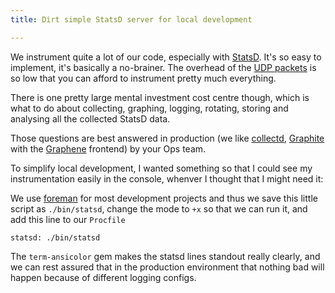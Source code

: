 ```yaml
---
title: Dirt simple StatsD server for local development

---
```


We instrument quite a lot of our code, especially with [StatsD]. It's so easy to
implement, it's basically a no-brainer. The overhead of the [UDP packets] is so
low that you can afford to instrument pretty much everything.

There is one pretty large mental investment cost centre though, which is what
to do about collecting, graphing, logging, rotating, storing and analysing all
the collected StatsD data.

Those questions are best answered in production (we like [collectd],
[Graphite] with the [Graphene] frontend) by your Ops team.

To simplify local development, I wanted something so that I could see my
instrumentation easily in the console, whenver I thought that I might need it:

<script src="https://gist.github.com/leehambley/5186145.js"></script>

We use [foreman] for most development projects and thus we save this little
script as `./bin/statsd`, change the mode to `+x` so that we can run it, and
add this line to our `Procfile`

    statsd: ./bin/statsd

The `term-ansicolor` gem makes the statsd lines standout really clearly, and
we can rest assured that in the production environment that nothing bad will
happen because of different logging configs.

[statsd]: https://github.com/etsy/statsd/
[UDP packets]: http://en.wikipedia.org/wiki/User_Datagram_Protocol
[collectd]: http://collectd.org/
[Graphite]: http://graphite.readthedocs.org/en/1.0/overview.html
[Graphene]: http://jondot.github.com/graphene/
[foreman]: https://github.com/ddollar/foreman
